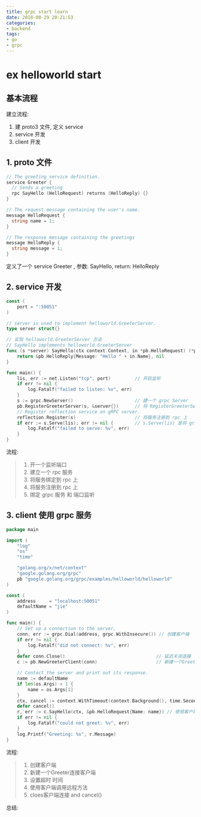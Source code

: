 ```yaml
---
title: grpc start learn
date: 2018-08-29 20:21:53
categories:
- backend
tags:
- go
- grpc 
---
```

# ex helloworld start

## 基本流程

建立流程:
1. 建 proto3 文件, 定义 service
2. service 开发
3. client 开发


## 1. proto 文件

```go
// The greeting service definition.
service Greeter {
  // Sends a greeting
  rpc SayHello (HelloRequest) returns (HelloReply) {}
}

// The request message containing the user's name.
message HelloRequest {
  string name = 1;
}

// The response message containing the greetings
message HelloReply {
  string message = 1;
}
```

定义了一个 service Greeter , 参数: SayHello, return: HelloReply

## 2. service 开发

```go
const (
	port = ":50051"
)

// server is used to implement helloworld.GreeterServer.
type server struct{}

// 实现 helloworld.GreeterServer 方法
// SayHello implements helloworld.GreeterServer
func (s *server) SayHello(ctx context.Context, in *pb.HelloRequest) (*pb.HelloReply, error) {
	return &pb.HelloReply{Message: "Hello " + in.Name}, nil
}

func main() {
	lis, err := net.Listen("tcp", port)         // 开启监听
	if err != nil {
		log.Fatalf("failed to listen: %v", err)
	}
	s := grpc.NewServer()                       // 建一个 grpc Server
	pb.RegisterGreeterServer(s, &server{})      // 将 RegisterGreeterServer 服务绑定到 grpc 上
	// Register reflection service on gRPC server.
	reflection.Register(s)                      // 将服务注册到 rpc 上
	if err := s.Serve(lis); err != nil {        // s.Serve(lis) 是将 grpc 服务绑定监听端口
		log.Fatalf("failed to serve: %v", err)
	}
}
```
流程:
> 1. 开一个监听端口
> 2. 建立一个 rpc 服务
> 3. 将服务绑定到 rpc 上
> 4. 将服务注册到 rpc 上
> 5. 绑定 grpc 服务 和 端口监听



## 3. client 使用 grpc 服务

```go
package main

import (
	"log"
	"os"
	"time"

	"golang.org/x/net/context"
	"google.golang.org/grpc"
	pb "google.golang.org/grpc/examples/helloworld/helloworld"
)

const (
	address     = "localhost:50051"
	defaultName = "jie"
)

func main() {
	// Set up a connection to the server.
	conn, err := grpc.Dial(address, grpc.WithInsecure()) // 创建客户端
	if err != nil {
		log.Fatalf("did not connect: %v", err)
	}
	defer conn.Close()                                  // 延迟关闭连接
	c := pb.NewGreeterClient(conn)                      // 新建一个Greeter连接客户端

	// Contact the server and print out its response.
	name := defaultName
	if len(os.Args) > 1 {
		name = os.Args[1]
	}
	ctx, cancel := context.WithTimeout(context.Background(), time.Second) // 设置超时 时间
	defer cancel()
	r, err := c.SayHello(ctx, &pb.HelloRequest{Name: name}) // 使用客户端调用远程方法
	if err != nil {
		log.Fatalf("could not greet: %v", err)
	}
	log.Printf("Greeting: %s", r.Message)
}
```

流程: 
> 1. 创建客户端
> 2. 新建一个Greeter连接客户端
> 3. 设置超时 时间
> 4. 使用客户端调用远程方法
> 5. cloes客户端连接 and cancel()


总结:



